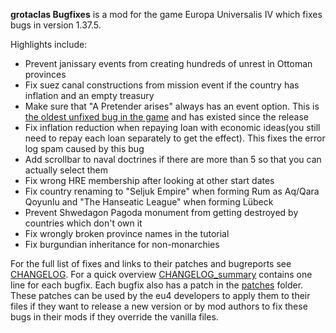 **grotaclas Bugfixes** is a mod for the game Europa Universalis IV which fixes bugs in version 1.37.5.

Highlights include:
* Prevent janissary events from creating hundreds of unrest in Ottoman provinces
* Fix suez canal constructions from mission event if the country has inflation and an empty treasury
* Make sure that "A Pretender arises" always has an event option. This is [the oldest unfixed bug in the game](https://forum.paradoxplaza.com/forum/threads/possible-issue-with-event-purple_phoenix-1.775354/) and has existed since the release
* Fix inflation reduction when repaying loan with economic ideas(you still need to repay each loan separately to get the effect). This fixes the error log spam caused by this bug
* Add scrollbar to naval doctrines if there are more than 5 so that you can actually select them
* Fix wrong HRE membership after looking at other start dates
* Fix country renaming to "Seljuk Empire" when forming Rum as Aq/Qara Qoyunlu and "The Hanseatic League" when forming Lübeck
* Prevent Shwedagon Pagoda monument from getting destroyed by countries which don't own it
* Fix wrongly broken province names in the tutorial
* Fix burgundian inheritance for non-monarchies

For the full list of fixes and links to their patches and bugreports see [CHANGELOG](CHANGELOG.md). For a quick overview [CHANGELOG_summary](CHANGELOG_summary.md) contains one line for each bugfix. Each bugfix also has a patch in the [patches](patches) folder. These patches can be used by the eu4 developers to apply them to their files if they want to release a new version or by mod authors to fix these bugs in their mods if they override the vanilla files.
